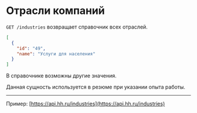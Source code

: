# Отрасли компаний

`GET /industries` возвращает справочник всех отраслей.

```json
[
  {
    "id": "49",
    "name": "Услуги для населения"
  }
]
```

В справочнике возможны другие значения.

Данная сущность используется в резюме при указании опыта работы.

----

Пример: [https://api.hh.ru/industries](https://api.hh.ru/industries)


